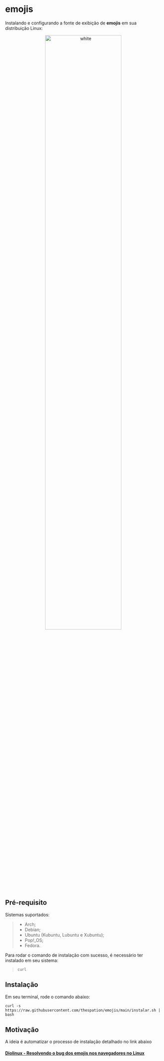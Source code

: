 # emojis
Instalando e configurando a fonte de exibição de **emojis** em sua distribuição Linux:

<p align="center">
<img width="70%" src="https://user-images.githubusercontent.com/84329097/192320832-dda9e553-5d9c-48e1-b1be-f98837812764.png" align="center" alt="white" /><br><br>


## Pré-requisito
Sistemas suportados:
> * Arch;
> * Debian;
> * Ubuntu (Kubuntu, Lubuntu e Xubuntu);
> * Pop!_OS;
> * Fedora.

Para rodar o comando de instalação com sucesso, é necessário ter instalado em seu sistema:
> `curl`

## Instalação
Em seu terminal, rode o comando abaixo:

```
curl -s https://raw.githubusercontent.com/thespation/emojis/main/instalar.sh | bash
```

## Motivação
A ideia é automatizar o processo de instalação detalhado no link abaixo

  
#### [Diolinux - Resolvendo o bug dos emojis nos navegadores no Linux](https://diolinux.com.br/tutoriais/resolvendo-o-bug-dos-emojis.html)
